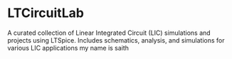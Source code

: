# LTCircuitLab
A curated collection of Linear Integrated Circuit (LIC) simulations and projects using LTSpice. Includes schematics, analysis, and simulations for various LIC applications
my name is saith 

